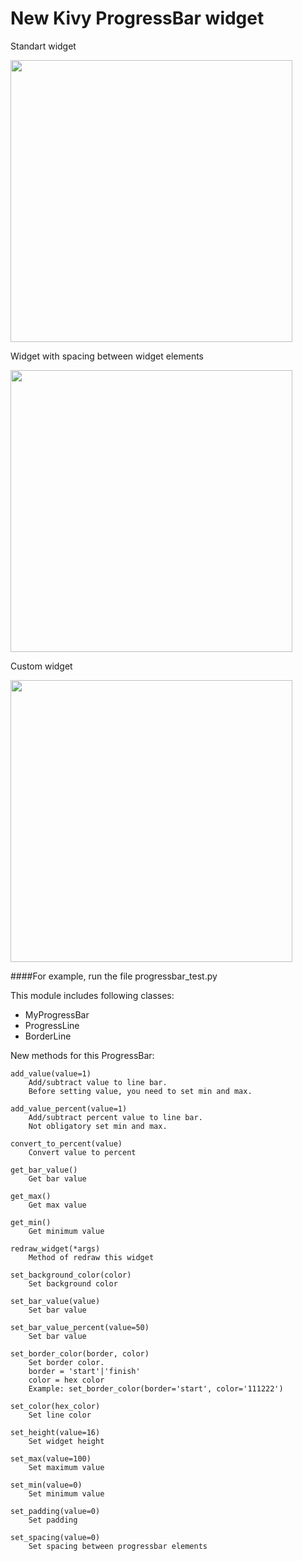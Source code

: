New Kivy ProgressBar widget
===========================

Standart widget

<img src="https://raw.github.com/Seg-mel/newprogressbar/master/images/screenshot1.png" width='451px;'/>

Widget with spacing between widget elements

<img src="https://raw.github.com/Seg-mel/newprogressbar/master/images/screenshot2.png" width='451px;'/>

Custom widget

<img src="https://raw.github.com/Seg-mel/newprogressbar/master/images/screenshot3.png" width='451px;'/>

####For example, run the file progressbar_test.py

This module includes following classes:
 - MyProgressBar
 - ProgressLine
 - BorderLine
 
New methods for this ProgressBar:
 
    add_value(value=1)
        Add/subtract value to line bar. 
        Before setting value, you need to set min and max.

    add_value_percent(value=1)
        Add/subtract percent value to line bar.
        Not obligatory set min and max.

    convert_to_percent(value)
        Convert value to percent

    get_bar_value()
        Get bar value

    get_max()
        Get max value

    get_min()
        Get minimum value

    redraw_widget(*args)
        Method of redraw this widget

    set_background_color(color)
        Set background color

    set_bar_value(value)
        Set bar value

    set_bar_value_percent(value=50)
        Set bar value

    set_border_color(border, color)
        Set border color.
        border = 'start'|'finish'
        color = hex color
        Example: set_border_color(border='start', color='111222')

    set_color(hex_color)
        Set line color

    set_height(value=16)
        Set widget height

    set_max(value=100)
        Set maximum value

    set_min(value=0)
        Set minimum value

    set_padding(value=0)
        Set padding

    set_spacing(value=0)
        Set spacing between progressbar elements
